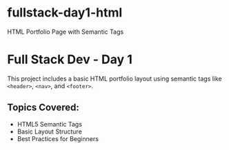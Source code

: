 # fullstack-day1-html
HTML Portfolio Page with Semantic Tags
# Full Stack Dev - Day 1

This project includes a basic HTML portfolio layout using semantic tags like `<header>`, `<nav>`, and `<footer>`.

## Topics Covered:
- HTML5 Semantic Tags
- Basic Layout Structure
- Best Practices for Beginners
